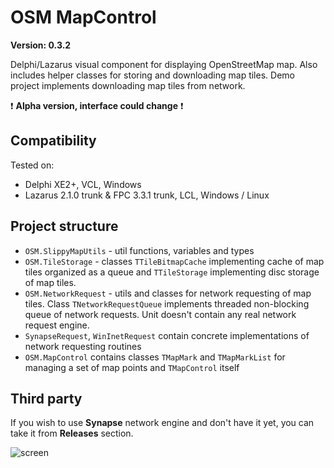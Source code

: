 ﻿OSM MapControl
==============

**Version: 0.3.2**

Delphi/Lazarus visual component for displaying OpenStreetMap map. Also includes helper classes for storing and downloading map tiles.
Demo project implements downloading map tiles from network.

:exclamation: **Alpha version, interface could change** :exclamation:

Compatibility
-------------

Tested on:

  - Delphi XE2+, VCL, Windows
  - Lazarus 2.1.0 trunk & FPC 3.3.1 trunk, LCL, Windows / Linux

Project structure
-----------------

  - `OSM.SlippyMapUtils` - util functions, variables and types
  - `OSM.TileStorage` - classes `TTileBitmapCache` implementing cache of map tiles organized as a queue and `TTileStorage` implementing disc storage of map tiles.
  - `OSM.NetworkRequest` - utils and classes for network requesting of map tiles. Class `TNetworkRequestQueue` implements threaded non-blocking queue of network requests. Unit doesn't contain any real network request engine.
  - `SynapseRequest`, `WinInetRequest` contain concrete implementations of network requesting routines
  - `OSM.MapControl` contains classes `TMapMark` and `TMapMarkList` for managing a set of map points and `TMapControl` itself

Third party
-----------

If you wish to use **Synapse** network engine and don't have it yet, you can take it from **Releases** section.

![screen](https://raw.githubusercontent.com/Fr0sT-Brutal/Delphi_OSMMap/master/Screen/screen.png)
